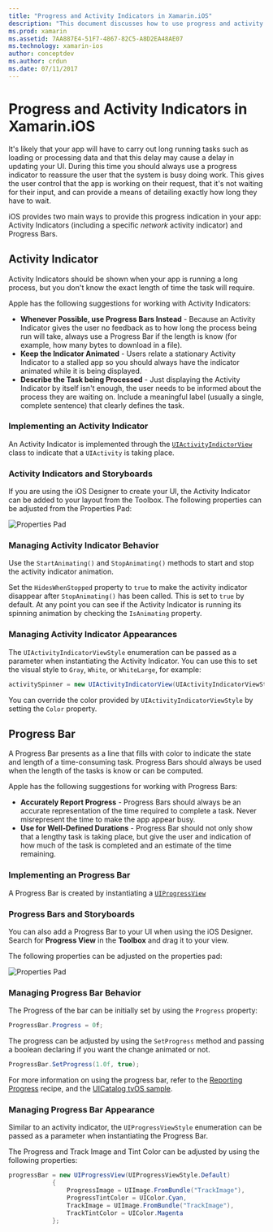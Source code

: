 ```yaml
---
title: "Progress and Activity Indicators in Xamarin.iOS"
description: "This document discusses how to use progress and activity indicators in Xamarin.iOS. It describes how to use them both programmatically and with a storyboard."
ms.prod: xamarin
ms.assetid: 7AA887E4-51F7-4867-82C5-A8D2EA48AE07
ms.technology: xamarin-ios
author: conceptdev
ms.author: crdun
ms.date: 07/11/2017
---
```


# Progress and Activity Indicators in Xamarin.iOS

It's likely that your app will have to carry out long running tasks such as loading or processing data and that this delay may cause a delay in updating your UI. During this time you should always use a progress indicator to reassure the user that the system is busy doing work. This gives the user control that the app is working on their request, that it's not waiting for their input, and can provide a means of detailing exactly how long they have to wait.

iOS provides two main ways to provide this progress indication in your app: Activity Indicators (including a specific _network_ activity indicator) and Progress Bars.

## Activity Indicator

Activity Indicators should be shown when your app is running a long process, but you don't know the exact length of time the task will require.

Apple has the following suggestions for working with Activity Indicators:

- **Whenever Possible, use Progress Bars Instead** - Because an Activity Indicator gives the user no feedback as to how long the process being run will take, always use a Progress Bar if the length is know (for example, how many bytes to download in a file).
- **Keep the Indicator Animated** - Users relate a stationary Activity Indicator to a stalled app so you should always have the indicator animated while it is being displayed.
- **Describe the Task being Processed** - Just displaying the Activity Indicator by itself isn't enough, the user needs to be informed about the process they are waiting on. Include a meaningful label (usually a single, complete sentence) that clearly defines the task.

### Implementing an Activity Indicator

An Activity Indicator is implemented through the [`UIActivityIndictorView`](xref:UIKit.UIActivityIndicatorView) class to indicate that a `UIActivity` is taking place.

### Activity Indicators and Storyboards

If you are using the iOS Designer to create your UI, the Activity Indicator can be added to your layout from the Toolbox. The following properties can be adjusted from the Properties Pad:

![Properties Pad](progress-activity-indicator-images/progress-indicator1.png)

### Managing Activity Indicator Behavior

Use the `StartAnimating()` and `StopAnimating()` methods to start and stop the activity indicator animation.

Set the `HidesWhenStopped` property to `true` to make the activity indicator disappear after `StopAnimating()` has been called. This is set to `true` by default. At any point you can see if the Activity Indicator is running its spinning animation by checking the `IsAnimating` property. 

### Managing Activity Indicator Appearances

The `UIActivityIndicatorViewStyle` enumeration can be passed as a parameter when instantiating the Activity Indicator. You can use this to set the visual style to `Gray`, `White`, or `WhiteLarge`, for example:

```csharp
activitySpinner = new UIActivityIndicatorView(UIActivityIndicatorViewStyle.WhiteLarge);
```

You can override the color provided by `UIActivityIndicatorViewStyle`  by setting the `Color` property.

## Progress Bar

A Progress Bar presents as a line that fills with color to indicate the state and length of a time-consuming task. Progress Bars should always be used when the length of the tasks is know or can be computed.

Apple has the following suggestions for working with Progress Bars:

- **Accurately Report Progress** - Progress Bars should always be an accurate representation of the time required to complete a task. Never misrepresent the time to make the app appear busy.
- **Use for Well-Defined Durations** - Progress Bar should not only show that a lengthy task is taking place, but give the user and indication of how much of the task is completed and an estimate of the time remaining.

### Implementing an Progress Bar

A Progress Bar is created by instantiating a [`UIProgressView`](xref:UIKit.UIProgressView)

### Progress Bars and Storyboards

You can also add a Progress Bar to your UI when using the iOS Designer. Search for **Progress View** in the **Toolbox** and drag it to your view.

The following properties can be adjusted on the properties pad:

![Properties Pad](progress-activity-indicator-images/progress-indicator3.png)

### Managing Progress Bar Behavior

The Progress of the bar can be initially set by using the `Progress` property:

```csharp
ProgressBar.Progress = 0f;
```

The progress can be adjusted by using the `SetProgress` method and passing a boolean declaring if you want the change animated or not.

```csharp
ProgressBar.SetProgress(1.0f, true);
```

For more information on using the progress bar, refer to the [Reporting Progress](https://github.com/xamarin/recipes/tree/master/Recipes/cross-platform/networking/download_progress) recipe, and the [UICatalog tvOS sample](https://docs.microsoft.com/samples/xamarin/ios-samples/tvos-uicatalog).

### Managing Progress Bar Appearance

Similar to an activity indicator, the `UIProgressViewStyle` enumeration can be passed as a parameter when instantiating the Progress Bar.

The Progress and Track Image and Tint Color can be adjusted by using the following properties:

```csharp
progressBar = new UIProgressView(UIProgressViewStyle.Default)
            {
                ProgressImage = UIImage.FromBundle("TrackImage"),
                ProgressTintColor = UIColor.Cyan,
                TrackImage = UIImage.FromBundle("TrackImage"),
                TrackTintColor = UIColor.Magenta
            }; 
```

